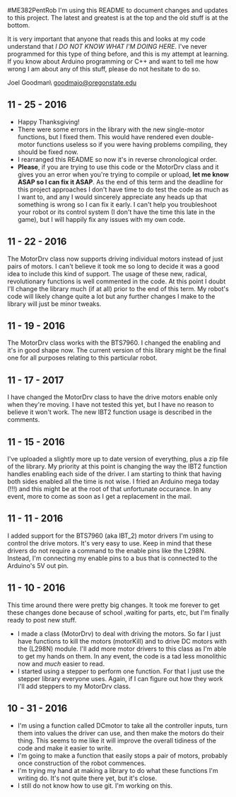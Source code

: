 #ME382PentRob
I'm using this README to document changes and updates to this project. The latest and greatest is at the top and the old stuff is at the bottom.

It is very important that anyone that reads this and looks at my code understand that *I DO NOT KNOW WHAT I'M DOING HERE*. I've never programmed for this type of thing before, and this is my attempt at learning. If you know about Arduino programming or C++ and want to tell me how wrong I am about any of this stuff, please do not hesitate to do so.

  Joel Goodman\\
  goodmajo@oregonstate.edu

## 11 - 25 - 2016 ##
* Happy Thanksgiving!
* There were some errors in the library with the new single-motor functions, but I fixed them. This would have rendered even double-motor functions useless so if you were having problems compiling, they should be fixed now.
* I rearranged this README so now it's in reverse chronological order.
* **Please**, if you are trying to use this code or the MotorDrv class and it gives you an error when you're trying to compile or upload, **let me know ASAP so I can fix it ASAP**. As the end of this term and the deadline for this project approaches I don't have time to do test the code as much as I want to, and any I would sincerely appreciate any heads up that something is wrong so I can fix it early. I can't help you troubleshoot your robot or its control system (I don't have the time this late in the game), but I will happily fix any issues with my own code.

## 11 - 22 - 2016 ##
The MotorDrv class now supports driving individual motors instead of just pairs of motors. I can't believe it took me so long to decide it was a good idea to include this kind of support. The usage of these new, radical, revolutionary functions is well commented in the code. At this point I doubt I'll change the library much (if at all) prior to the end of this term. My robot's code will likely change quite a lot but any further changes I make to the library will just be minor tweaks.

## 11 - 19 - 2016 ##
The MotorDrv class works with the BTS7960. I changed the enabling and it's in good shape now. The current version of this library might be the final one for all purposes relating to this particular robot.

## 11 - 17 - 2017 ##
I have changed the MotorDrv class to have the drive motors enable only when they're moving. I have not tested this yet, but I have no reason to believe it won't work. The new IBT2 function usage is described in the comments.

## 11 - 15 - 2016 ##
I've uploaded a slightly more up to date version of everything, plus a zip file of the library. My priority at this point is changing the way the IBT2 function handles enabling each side of the driver. I am starting to think that having both sides enabled all the time is not wise. I fried an Arduino mega today (!!!) and this might be at the root of that unfortunate occurance. In any event, more to come as soon as I get a replacement in the mail.

## 11 - 11 - 2016 ##
I added support for the BTS7960 (aka IBT_2) motor drivers I'm using to control the drive motors. It's very easy to use. Keep in mind that these drivers do not require a command to the enable pins like the L298N. Instead, I'm connecting my enable pins to a bus that is connected to the Arduino's 5V out pin.

## 11 - 10 - 2016 ##
This time around there were pretty big changes. It took me forever to get these changes done because of school ,waiting for parts, etc, but I'm finally ready to post new stuff.
* I made a class (MotorDrv) to deal with driving the motors. So far I just have functions to kill the motors (motorKill) and to drive DC motors with the (L298N) module. I'll add more motor drivers to this class as I'm able to get my hands on them. In any event, the code is a tad less monolithic now and *much* easier to read.
* I started using a stepper to perform one function. For that I just use the stepper library everyone uses. Again, if I can figure out how they work I'll add steppers to my MotorDrv class.

## 10 - 31 - 2016 ##
* I'm using a function called DCmotor to take all the controller inputs, turn them into values the driver can use, and then make the motors do their thing. This seems to me like it will improve the overall tidiness of the code and make it easier to write.
* I'm going to make a function that easily stops a pair of motors, probably once construction of the robot commences.
* I'm trying my hand at making a library to do what these functions I'm writing do. It's not quite there yet, but it's close.
* I still do not know how to use git. I'm working on this.

